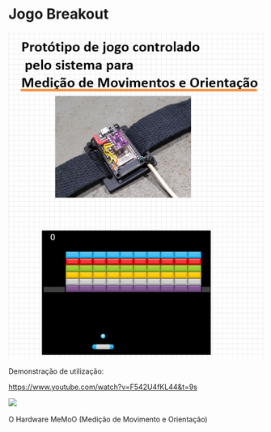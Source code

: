 # Jogo Breakout 
![breakoutcapa](docs/capa.png)

Demonstração de utilização:

https://www.youtube.com/watch?v=F542U4fKL44&t=9s

[<img src="https://i.ytimg.com/vi/Hc79sDi3f0U/maxresdefault.jpg" width="50%">](https://www.youtube.com/watch?v=Hc79sDi3f0U "Now in Android: 55")

O Hardware MeMoO (Medição de Movimento e Orientação) 
